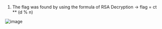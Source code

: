 1. The flag was found by using the formula of RSA Decryption -> flag = ct ** (d % n)

![image](https://user-images.githubusercontent.com/85097320/182876570-045b984e-7cfc-4564-80f6-853de51425ad.png)
